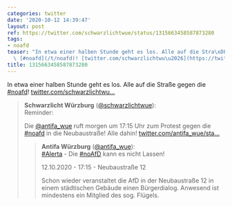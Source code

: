 ```yaml
---
categories: twitter
date: '2020-10-12 14:39:47'
layout: post
ref: https://twitter.com/schwarzlichtwue/status/1315663458587873280
tags:
- noafd
teaser: "In etwa einer halben Stunde geht es los. Alle auf die Stra\xDFe gegen die\
  \ [#noafd](/t/noafd)! [twitter.com/schwarzlichtwu\u2026](https://twitter.com/schwarzlichtwue/status/1315378340690382852)"
title: 1315663458587873280
---
```

In etwa einer halben Stunde geht es los. Alle auf die Straße gegen die [#noafd](/t/noafd)! [twitter.com/schwarzlichtwu…](https://twitter.com/schwarzlichtwue/status/1315378340690382852)
> <b>Schwarzlicht Würzburg</b> ([@schwarzlichtwue](https://twitter.com/schwarzlichtwue)):  
>Reminder:   
>  
>Die [@antifa_wue](https://twitter.com/antifa_wue) ruft morgen um 17:15 Uhr zum Protest gegen die [#noafd](/t/noafd) in die Neubaustraße! Alle dahin! [twitter.com/antifa_wue/sta…](https://twitter.com/antifa_wue/status/1313105243501137920)  
>> <b>Antifa Würzburg</b> ([@antifa_wue](https://twitter.com/antifa_wue)):    
>>[#Alerta](/t/alerta) - Die [#noAfD](/t/noafd) kann es nicht Lassen!    
>>    
>>    
>>    
>>12.10.2020 - 17:15 - Neubaustraße 12     
>>    
>>    
>>    
>>Schon wieder veranstaltet die AfD in der Neubaustraße 12 in einem städtischen Gebäude einen Bürgerdialog.  Anwesend ist mindestens ein Mitglied des sog. Flügels.     
>  
>  

